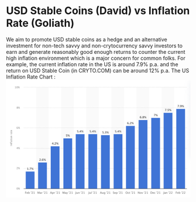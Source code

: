 # USD Stable Coins (David) vs Inflation Rate (Goliath)
We aim to promote USD stable coins as a hedge and an alternative investment for non-tech savvy and non-crytocurrency savvy investors to earn and generate reasonably good enough returns to counter the current high inflation environment which is a major concern for common folks. For example, the current inflation rate in the US is around 7.9% p.a. and the return on USD Stable Coin (in CRYTO.COM) can be around 12% p.a.
The US Inflation Rate Chart :
![Screenshot](us_inflation_rate_chart.png)

